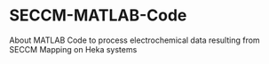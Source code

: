 # SECCM-MATLAB-Code
About MATLAB Code to process electrochemical data resulting from SECCM Mapping on Heka systems
